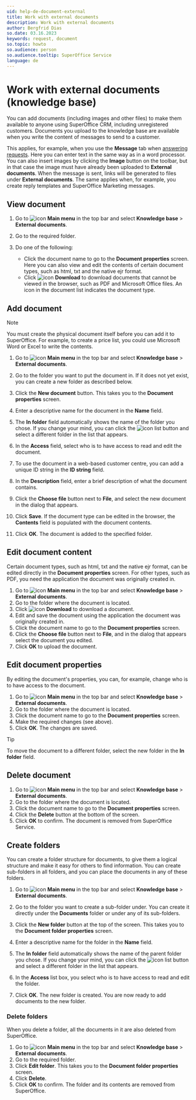 ```yaml
---
uid: help-de-document-external
title: Work with external documents
description: Work with external documents
author: Bergfrid Dias
so.date: 03.16.2023
keywords: request, document
so.topic: howto
so.audience: person
so.audience.tooltip: SuperOffice Service
language: de
---
```


# Work with external documents (knowledge base)

You can add documents (including images and other files) to make them available to anyone using SuperOffice CRM, including unregistered customers. Documents you upload to the knowledge base are available when you write the content of messages to send to a customer.

This applies, for example, when you use the **Message** tab when [answering requests][1]. Here you can enter text in the same way as in a word processor. You can also insert images by clicking the **Image** button on the toolbar, but in that case the image must have already been uploaded to **External documents**. When the message is sent, links will be generated to files under **External documents**. The same applies when, for example, you create reply templates and SuperOffice Marketing messages.

## View document

1. Go to ![icon][img3] **Main menu** in the top bar and select **Knowledge base** > **External documents**.

1. Go to the required folder.

1. Do one of the following:
    * Click the document name to go to the **Document properties** screen. Here you can also view and edit the contents of certain document types, such as html, txt and the native ejr format.
    * Click ![icon][img1] **Download** to download documents that cannot be viewed in the browser, such as PDF and Microsoft Office files. An icon in the document list indicates the document type.

## Add document

> [!NOTE]
> You must create the physical document itself before you can add it to SuperOffice. For example, to create a price list, you could use Microsoft Word or Excel to write the contents.

1. Go to ![icon][img3] **Main menu** in the top bar and select **Knowledge base** > **External documents**.

1. Go to the folder you want to put the document in. If it does not yet exist, you can create a new folder as described below.

1. Click the **New document** button. This takes you to the **Document properties** screen.

1. Enter a descriptive name for the document in the **Name** field.

1. The **In folder** field automatically shows the name of the folder you chose. If you change your mind, you can click the ![icon][img2] list button and select a different folder in the list that appears.

1. In the **Access** field, select who is to have access to read and edit the document.

1. To use the document in a web-based customer centre, you can add a unique ID string in the **ID string** field.

1. In the **Description** field, enter a brief description of what the document contains.

1. Click the **Choose file** button next to **File**, and select the new document in the dialog that appears.

1. Click **Save**. If the document type can be edited in the browser, the **Contents** field is populated with the document contents.

1. Click **OK**. The document is added to the specified folder.

## Edit document content

Certain document types, such as html, txt and the native ejr format, can be edited directly in the **Document properties** screen. For other types, such as PDF, you need the application the document was originally created in.

1. Go to ![icon][img3] **Main menu** in the top bar and select **Knowledge base** > **External documents**.
1. Go to the folder where the document is located.
1. Click ![icon][img1] **Download** to download a document.
1. Edit and save the document using the application the document was originally created in.
1. Click the document name to go to the **Document properties** screen.
1. Click the **Choose file** button next to **File**, and in the dialog that appears select the document you edited.
1. Click **OK** to upload the document.

## Edit document properties

By editing the document's properties, you can, for example, change who is to have access to the document.

1. Go to ![icon][img3] **Main menu** in the top bar and select **Knowledge base** > **External documents**.
1. Go to the folder where the document is located.
1. Click the document name to go to the **Document properties** screen.
1. Make the required changes (see above).
1. Click **OK**. The changes are saved.

> [!TIP]
> To move the document to a different folder, select the new folder in the **In folder** field.

## Delete document

1. Go to ![icon][img3] **Main menu** in the top bar and select **Knowledge base** > **External documents**.
1. Go to the folder where the document is located.
1. Click the document name to go to the **Document properties** screen.
1. Click the **Delete** button at the bottom of the screen.
1. Click **OK** to confirm. The document is removed from SuperOffice Service.

## Create folders

You can create a folder structure for documents, to give them a logical structure and make it easy for others to find information. You can create sub-folders in all folders, and you can place the documents in any of these folders.

1. Go to ![icon][img3] **Main menu** in the top bar and select **Knowledge base** > **External documents**.

1. Go to the folder you want to create a sub-folder under. You can create it directly under the **Documents** folder or under any of its sub-folders.

1. Click the **New folder** button at the top of the screen. This takes you to the **Document folder properties** screen.

1. Enter a descriptive name for the folder in the **Name** field.

1. The **In folder** field automatically shows the name of the parent folder you chose. If you change your mind, you can click the ![icon][img2] list button and select a different folder in the list that appears.

1. In the **Access** list box, you select who is to have access to read and edit the folder.

1. Click **OK**. The new folder is created. You are now ready to add documents to the new folder.

### Delete folders

When you delete a folder, all the documents in it are also deleted from SuperOffice.

1. Go to ![icon][img3] **Main menu** in the top bar and select **Knowledge base** > **External documents**.
1. Go to the required folder.
1. Click **Edit folder**. This takes you to the **Document folder properties** screen.
1. Click **Delete**.
1. Click **OK** to confirm. The folder and its contents are removed from SuperOffice.

<!-- Referenced links -->
[1]: howto/reply.md

<!-- Referenced images -->
[img1]: ../../../../common/icons/archive-icon.png
[img2]: ../../../../common/icons/dropdown-arrow.png
[img3]: ../../../media/icons/main-menu.png

